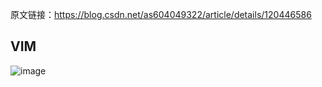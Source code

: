 原文链接：https://blog.csdn.net/as604049322/article/details/120446586


## VIM
![image](https://github.com/user-attachments/assets/4693faa8-15db-41e3-a198-c9e232c81bfa)
